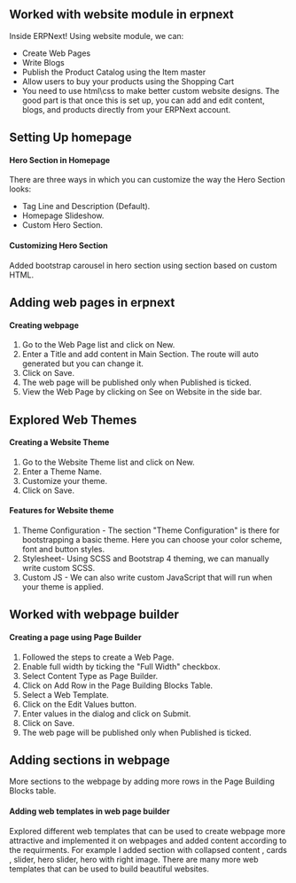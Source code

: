 ##  Worked with website module in erpnext
Inside ERPNext! Using website module, we can:

- Create Web Pages
- Write Blogs
- Publish the Product Catalog using the Item master
- Allow users to buy your products using the Shopping Cart
- You need to use html\css to make better custom website designs. The good part is that once this is set up, you can add and edit content, blogs, and products directly from your ERPNext account.

##  Setting Up homepage
#### Hero Section in Homepage
There are three ways in which you can customize the way the Hero Section looks:
- Tag Line and Description (Default).
- Homepage Slideshow.
- Custom Hero Section.
#### Customizing Hero Section
Added bootstrap carousel in hero section using section based on custom HTML.

##  Adding web pages in erpnext
#### Creating webpage
1. Go to the Web Page list and click on New.
2. Enter a Title and add content in Main Section. The route will auto generated but you can change it.
3. Click on Save.
4. The web page will be published only when Published is ticked.
5. View the Web Page by clicking on See on Website in the side bar.

##  Explored Web Themes
#### Creating a Website Theme
1. Go to the Website Theme list and click on New.
2. Enter a Theme Name.
3. Customize your theme.
4. Click on Save.

#### Features for Website theme
1.  Theme Configuration - The section "Theme Configuration" is there for bootstrapping a basic theme. Here you can choose your color scheme, font and       button styles.
2.  Stylesheet- Using SCSS and Bootstrap 4 theming, we can manually write custom SCSS.
3.  Custom JS - We can also write custom JavaScript that will run when your theme is applied.
 
 ##  Worked with webpage builder
#### Creating a page using Page Builder
1. Followed the steps to create a Web Page.
2. Enable full width by ticking the "Full Width" checkbox.
3. Select Content Type as Page Builder.
4. Click on Add Row in the Page Building Blocks Table.
5. Select a Web Template.
6. Click on the Edit Values button.
7. Enter values in the dialog and click on Submit.
8. Click on Save.
9. The web page will be published only when Published is ticked.

##  Adding sections in webpage
More sections to the webpage by adding more rows in the Page Building Blocks table. 

#### Adding web templates in web page builder
Explored different web templates that can be used to create webpage more attractive and implemented it on webpages and added content according to the  requirments. For example I added section with collapsed content , cards , slider, hero slider,  hero with right image. There are many more web templates that can be used to build beautiful websites.
